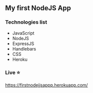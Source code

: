 ## My first NodeJS App

### Technologies list
* JavaScript
* NodeJS
* ExpressJS
* Handlebars
* CSS
* Heroku

### Live :star:
https://firstnodejjsappp.herokuapp.com/